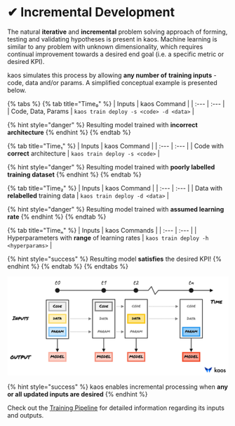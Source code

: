 # ✔ Incremental Development

The natural **iterative** and **incremental** problem solving approach of forming, testing and validating hypotheses is present in kaos. Machine learning is similar to any problem with unknown dimensionality, which requires continual improvement towards a desired end goal \(i.e. a specific metric or desired KPI\).

kaos simulates this process by allowing **any number of** **training inputs** - code, data and/or params. A simplified conceptual example is presented below.

{% tabs %}
{% tab title="Time₀" %}
| Inputs | kaos Command |
| :--- | :--- |
| Code, Data, Params | `kaos train deploy -s <code> -d <data>` |

{% hint style="danger" %}
Resulting model trained with **incorrect architecture**
{% endhint %}
{% endtab %}

{% tab title="Time₁" %}
| Inputs | kaos Command |
| :--- | :--- |
| Code with **correct** architecture | `kaos train deploy -s <code>` |

{% hint style="danger" %}
Resulting model trained with **poorly labelled training dataset**
{% endhint %}
{% endtab %}

{% tab title="Time₂" %}
| Inputs | kaos Command |
| :--- | :--- |
| Data with **relabelled** training data | `kaos train deploy -d <data>` |

{% hint style="danger" %}
Resulting model trained with **assumed learning rate**
{% endhint %}
{% endtab %}

{% tab title="Timeₙ" %}
| Inputs | kaos Commands |
| :--- | :--- |
| Hyperparameters with **range** of learning rates | `kaos train deploy -h <hyperparams>` |

{% hint style="success" %}
Resulting model **satisfies** the desired KPI!
{% endhint %}
{% endtab %}
{% endtabs %}

![incremental model development in time with kaos](../.gitbook/assets/image-26.png)

{% hint style="success" %}
kaos enables incremental processing when **any or all updated inputs are desired**
{% endhint %}

Check out the [Training Pipeline](../usage/high-level-usage/ml-deployment/train-pipeline.md) for detailed information regarding its inputs and outputs.

